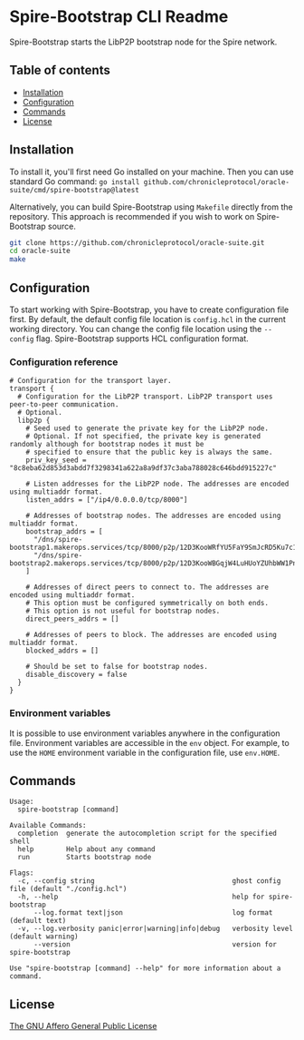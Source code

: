# Spire-Bootstrap CLI Readme

Spire-Bootstrap starts the LibP2P bootstrap node for the Spire network.

## Table of contents

* [Installation](#installation)
* [Configuration](#configuration)
* [Commands](#commands)
* [License](#license)

## Installation

To install it, you'll first need Go installed on your machine. Then you can use standard Go
command: `go install github.com/chronicleprotocol/oracle-suite/cmd/spire-bootstrap@latest`

Alternatively, you can build Spire-Bootstrap using `Makefile` directly from the repository. This approach is recommended
if you
wish to work on Spire-Bootstrap source.

```bash
git clone https://github.com/chronicleprotocol/oracle-suite.git
cd oracle-suite
make
```

## Configuration

To start working with Spire-Bootstrap, you have to create configuration file first. By default, the default config file
location is `config.hcl` in the current working directory. You can change the config file location using the `--config`
flag. Spire-Bootstrap supports HCL configuration format.

### Configuration reference

```hcl
# Configuration for the transport layer.
transport {
  # Configuration for the LibP2P transport. LibP2P transport uses peer-to-peer communication.
  # Optional.
  libp2p {
    # Seed used to generate the private key for the LibP2P node. 
    # Optional. If not specified, the private key is generated randomly although for bootstrap nodes it must be
    # specified to ensure that the public key is always the same.
    priv_key_seed = "8c8eba62d853d3abdd7f3298341a622a8a9df37c3aba788028c646bdd915227c"

    # Listen addresses for the LibP2P node. The addresses are encoded using multiaddr format.
    listen_addrs = ["/ip4/0.0.0.0/tcp/8000"]

    # Addresses of bootstrap nodes. The addresses are encoded using multiaddr format.
    bootstrap_addrs = [
      "/dns/spire-bootstrap1.makerops.services/tcp/8000/p2p/12D3KooWRfYU5FaY9SmJcRD5Ku7c1XMBRqV6oM4nsnGQ1QRakSJi",
      "/dns/spire-bootstrap2.makerops.services/tcp/8000/p2p/12D3KooWBGqjW4LuHUoYZUhbWW1PnDVRUvUEpc4qgWE3Yg9z1MoR"
    ]

    # Addresses of direct peers to connect to. The addresses are encoded using multiaddr format.
    # This option must be configured symmetrically on both ends.
    # This option is not useful for bootstrap nodes.
    direct_peers_addrs = []

    # Addresses of peers to block. The addresses are encoded using multiaddr format.
    blocked_addrs = []

    # Should be set to false for bootstrap nodes.
    disable_discovery = false
  }
}
```

### Environment variables

It is possible to use environment variables anywhere in the configuration file. Environment variables are accessible
in the `env` object. For example, to use the `HOME` environment variable in the configuration file, use `env.HOME`.

## Commands

```
Usage:
  spire-bootstrap [command]

Available Commands:
  completion  generate the autocompletion script for the specified shell
  help        Help about any command
  run         Starts bootstrap node

Flags:
  -c, --config string                                  ghost config file (default "./config.hcl")
  -h, --help                                           help for spire-bootstrap
      --log.format text|json                           log format (default text)
  -v, --log.verbosity panic|error|warning|info|debug   verbosity level (default warning)
      --version                                        version for spire-bootstrap

Use "spire-bootstrap [command] --help" for more information about a command.

```

## License

[The GNU Affero General Public License](https://www.notion.so/LICENSE)
